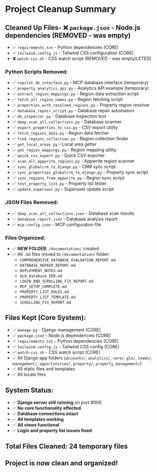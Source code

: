 # Project Cleanup Summary

## Cleaned Up Files- ❌ `package.json` - Node.js dependencies (REMOVED - was empty)
- ✅ `requirements.txt` - Python dependencies (CORE)  
- ✅ `tailwind.config.js` - Tailwind CSS configuration (CORE)
- ❌ `watch-css.sh` - CSS watch script (REMOVED - was empty)LETED)

### Python Scripts Removed:
- ✅ `copilot_db_interface.py` - MCP database interface (temporary)
- ✅ `property_analytics_api.py` - Analytics API example (temporary)
- ✅ `extract_region_mappings.py` - Region data extraction script
- ✅ `fetch_all_region_names.py` - Region fetching script
- ✅ `properties_with_resolved_regions.py` - Property region resolver
- ✅ `database_repair_script.py` - Database repair automation
- ✅ `db_inspector.py` - Database inspection tool
- ✅ `deep_scan_all_collections.py` - Database scanner
- ✅ `export_properties_to_csv.py` - CSV export utility
- ✅ `fetch_regions_data.py` - Region data fetcher
- ✅ `find_regions_collection.py` - Region collection finder
- ✅ `get_local_areas.py` - Local area getter
- ✅ `get_region_mappings.py` - Region mapping utility
- ✅ `quick_csv_export.py` - Quick CSV exporter
- ✅ `scan_all_appwrite_regions.py` - Appwrite region scanner
- ✅ `sync_globalcrm_to_django.py` - CRM sync script
- ✅ `sync_properties_globalcrm_to_django.py` - Property sync script
- ✅ `sync_regions_from_appwrite.py` - Region sync script
- ✅ `test_property_list.py` - Property list tester
- ✅ `update_superuser.py` - Superuser update script

### JSON Files Removed:
- ✅ `deep_scan_all_collections.json` - Database scan results
- ✅ `database_report.json` - Database analysis report
- ✅ `mcp-config.json` - MCP configuration file

### Files Organized:
- ✅ **NEW FOLDER**: `/documentation/` created
- ✅ All `.md` files moved to `/documentation/` folder:
  - `COMPREHENSIVE_DATABASE_EVALUATION_REPORT.md`
  - `DATABASE_REPAIR_REPORT.md`
  - `DEPLOYMENT_NOTES.md`
  - `GLO_Database_ERD.md`
  - `LOGIN_AND_SCROLLING_FIX_REPORT.md`
  - `MCP_SETUP_COMPLETE.md`
  - `PROPERTY_LIST_RULES.md`
  - `PROPERTY_LIST_TEMPLATE.md`
  - `SCROLLING_FIX_REPORT.md`

## Files Kept (Core System):
- ✅ `manage.py` - Django management (CORE)
- ✅ `package.json` - Node.js dependencies (CORE)
- ✅ `requirements.txt` - Python dependencies (CORE)
- ✅ `tailwind.config.js` - Tailwind CSS config (CORE)
- ✅ `watch-css.sh` - CSS watch script (CORE)
- ✅ All Django app folders (`accounts/`, `analytics/`, `core/`, `glo/`, `leads/`, `management/`, `opportunities/`, `property/`, `property_management/`)
- ✅ All static files and templates
- ✅ All locale files

## System Status:
- ✅ **Django server still running** on port 8000
- ✅ **No core functionality affected**
- ✅ **Database connections intact**
- ✅ **All templates working**
- ✅ **All views functional**
- ✅ **Login and property list issues fixed**

## Total Files Cleaned: 24 temporary files
## Project is now clean and organized!
